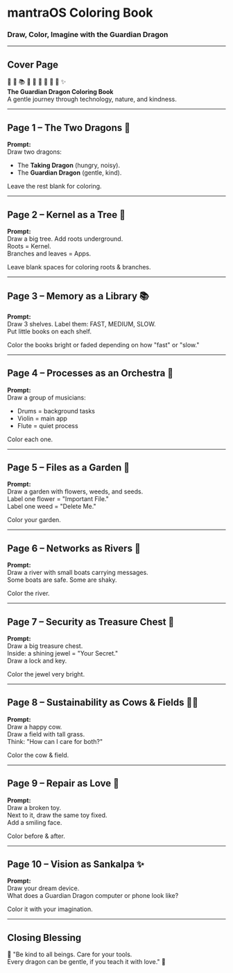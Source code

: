 # mantraOS Coloring Book

### Draw, Color, Imagine with the Guardian Dragon

---

## Cover Page

🐉 🌳 📚 🎻 🌱 🌊 💎 🐄 🔧 ✨  
**The Guardian Dragon Coloring Book**  
A gentle journey through technology, nature, and kindness.  

---

## Page 1 – The Two Dragons 🐉

**Prompt:**  
Draw two dragons:  
- The **Taking Dragon** (hungry, noisy).  
- The **Guardian Dragon** (gentle, kind).  

Leave the rest blank for coloring.  

---

## Page 2 – Kernel as a Tree 🌳

**Prompt:**  
Draw a big tree. Add roots underground.  
Roots = Kernel.  
Branches and leaves = Apps.  

Leave blank spaces for coloring roots & branches.  

---

## Page 3 – Memory as a Library 📚

**Prompt:**  
Draw 3 shelves. Label them: FAST, MEDIUM, SLOW.  
Put little books on each shelf.  

Color the books bright or faded depending on how "fast" or "slow."  

---

## Page 4 – Processes as an Orchestra 🎻

**Prompt:**  
Draw a group of musicians:  
- Drums = background tasks  
- Violin = main app  
- Flute = quiet process  

Color each one.  

---

## Page 5 – Files as a Garden 🌱

**Prompt:**  
Draw a garden with flowers, weeds, and seeds.  
Label one flower = "Important File."  
Label one weed = "Delete Me."  

Color your garden.  

---

## Page 6 – Networks as Rivers 🌊

**Prompt:**  
Draw a river with small boats carrying messages.  
Some boats are safe. Some are shaky.  

Color the river.  

---

## Page 7 – Security as Treasure Chest 💎

**Prompt:**  
Draw a big treasure chest.  
Inside: a shining jewel = "Your Secret."  
Draw a lock and key.  

Color the jewel very bright.  

---

## Page 8 – Sustainability as Cows & Fields 🐄🌾

**Prompt:**  
Draw a happy cow.  
Draw a field with tall grass.  
Think: "How can I care for both?"  

Color the cow & field.  

---

## Page 9 – Repair as Love 🔧

**Prompt:**  
Draw a broken toy.  
Next to it, draw the same toy fixed.  
Add a smiling face.  

Color before & after.  

---

## Page 10 – Vision as Sankalpa ✨

**Prompt:**  
Draw your dream device.  
What does a Guardian Dragon computer or phone look like?  

Color it with your imagination.  

---

## Closing Blessing

🌸 "Be kind to all beings. Care for your tools.  
Every dragon can be gentle, if you teach it with love." 🌸
